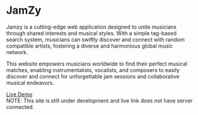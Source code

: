 # JamZy

Jamzy is a cutting-edge web application designed to unite musicians through shared interests and musical styles. With a simple tag-based search system, musicians can swiftly discover and connect with random compatible artists, fostering a diverse and harmonious global music network.

This website empowers musicians worldwide to find their perfect musical matches, enabling instrumentalists, vocalists, and composers to easily discover and connect for unforgettable jam sessions and collaborative musical endeavors.

[Live Demo](https://jamzy.vercel.app/)  
NOTE: This site is still under development and live link does not have server connected.
